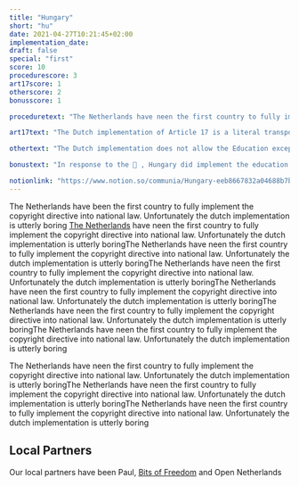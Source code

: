```yaml
---
title: "Hungary"
short: "hu"
date: 2021-04-27T10:21:45+02:00
implementation_date:
draft: false
special: "first"
score: 10
procedurescore: 3
art17score: 1
otherscore: 2
bonusscore: 1

proceduretext: "The Netherlands have neen the first country to fully implement the copyright directive in December 2020. The mInistry of justice held an online consultation in June 2019 and the Parliamentary process allowed civil society groups voice concerns that resulted in marginal improvements of the proposed law."

art17text: "The Dutch implementation of Article 17 is a literal transposition of Article 17 that does not contain any ex-ante user rights safguards or additional transparency provisions and does not narrow down the definition of platforms affected by these rules. The Minister of justice has the ability to provide further rules for the application of the provision, but there is no indication as to how these would look like yet."

othertext: "The Dutch implementation does not allow the Education exception to be overridden by contract, it does not include a transposition of Article 14 (Existing dutch law does not protect unoriginal reproductions). The scope of the press publisher right is relatively limited."  

bonustext: "In response to the 🦠 , Hungary did implement the education exception in 2020 as a way to improve the legal framework for online education"

notionlink: "https://www.notion.so/communia/Hungary-eeb8667832a04688b7beb7d6df89b57e" 
---
```

The Netherlands have been the first country to fully implement the copyright directive into national law. Unfortunately the dutch implementation is utterly boring [The Netherlands](https://en.wikipedia.org/wiki/Netherlands) have neen the first country to fully implement the copyright directive into national law. Unfortunately the dutch implementation is utterly boringThe Netherlands have neen the first country to fully implement the copyright directive into national law. Unfortunately the dutch implementation is utterly boringThe Netherlands have neen the first country to fully implement the copyright directive into national law. Unfortunately the dutch implementation is utterly boringThe Netherlands have neen the first country to fully implement the copyright directive into national law. Unfortunately the dutch implementation is utterly boringThe Netherlands have neen the first country to fully implement the copyright directive into national law. Unfortunately the dutch implementation is utterly boringThe Netherlands have neen the first country to fully implement the copyright directive into national law. Unfortunately the dutch implementation is utterly boring

The Netherlands have neen the first country to fully implement the copyright directive into national law. Unfortunately the dutch implementation is utterly boringThe Netherlands have neen the first country to fully implement the copyright directive into national law. Unfortunately the dutch implementation is utterly boringThe Netherlands have neen the first country to fully implement the copyright directive into national law. Unfortunately the dutch implementation is utterly boring

## Local Partners

Our local partners have been Paul, [Bits of Freedom](https://en.wikipedia.org/wiki/Bits_of_Freedom) and Open Netherlands
